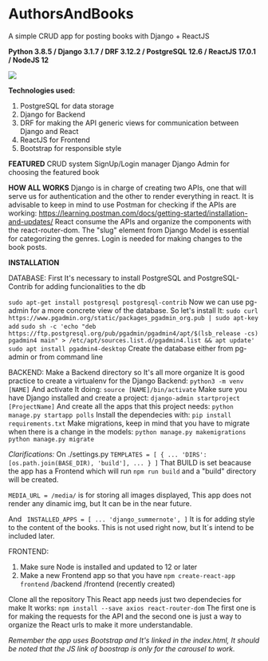 # AuthorsAndBooks
A simple CRUD app for posting books with Django + ReactJS

**Python 3.8.5 / Django 3.1.7 / DRF 3.12.2 / PostgreSQL 12.6 / ReactJS 17.0.1 / NodeJS 12**

<img src="https://user-images.githubusercontent.com/38045464/112891534-a3198500-90ae-11eb-9361-60f6e193778f.png" />

 **Technologies used:**
1. PostgreSQL for data storage
2. Django for Backend
3. DRF for making the API generic views for communication between Django and React
4. ReactJS for Frontend
5. Bootstrap for responsible style

**FEATURED**
CRUD system
SignUp/Login manager
Django Admin for choosing the featured book

**HOW ALL WORKS**
Django is in charge of creating two APIs, one that will serve us for authentication and the other to render everything in react.
It is advisable to keep in mind to use Postman for checking if the APIs are working: https://learning.postman.com/docs/getting-started/installation-and-updates/
React consume the APIs and organize the components with the react-router-dom. The "slug" element from Django Model is essential for categorizing the genres.
Login is needed for making changes to the book posts.

**INSTALLATION**

DATABASE:
First It's necessary to install PostgreSQL and PostgreSQL-Contrib for adding funcionalities to the db

`sudo apt-get install postgresql postgresql-contrib`
Now we can use pg-admin for a more concrete view of the database. So let's install It:
`sudo curl https://www.pgadmin.org/static/packages_pgadmin_org.pub | sudo apt-key add`
`sudo sh -c 'echo "deb https://ftp.postgresql.org/pub/pgadmin/pgadmin4/apt/$(lsb_release -cs) pgadmin4 main" > /etc/apt/sources.list.d/pgadmin4.list && apt update'`
`sudo apt install pgadmin4-desktop`
Create the database either from pg-admin or from command line


BACKEND:
Make a Backend directory so It's all more organize
It is good practice to create a virtualenv for the Django Backend:
`python3 -m venv [NAME]`
And activate It doing:
`source [NAME]/bin/activate`
Make sure you have Django installed and create a project:
`django-admin startproject [ProjectName]`
And create all the apps that this project needs:
`python manage.py startapp polls`
Install the dependecies with:
`pip install requirements.txt`
Make migrations, keep in mind that you have to migrate when there is a change in the models:
`python manage.py makemigrations`
`python manage.py migrate`

*Clarifications:*
On ./settings.py
`TEMPLATES = [
  {
    ...
    'DIRS': [os.path.join(BASE_DIR), 'build'],
    ...
  }
]`
That BUILD is set beacause the app has a Frontend which will run `npm run build` and a "build" directory will be created.

`MEDIA_URL = /media/` is for storing all images displayed, This app does not render any dinamic img, but It can be in the near future.

And
`
INSTALLED_APPS = [
    ...
    'django_summernote',
]`
It is for adding style to the content of the books. This is not used right now, but It´s intend to be included later.

FRONTEND:
1. Make sure Node is installed and updated to 12 or later
2. Make a new Frontend app so that you have
`npm create-react-app frontend`
/backend
/frontend (recently created)

Clone all the repository
This React app needs just two dependecies for make It works:
`npm install --save axios react-router-dom`
The first one is for making the requests for the API and the second one is just a way to organize the React urls to make it more understandable.

*Remember the app uses Bootstrap and It's linked in the index.html, It should be noted that the JS link of boostrap is only for the carousel to work.*

